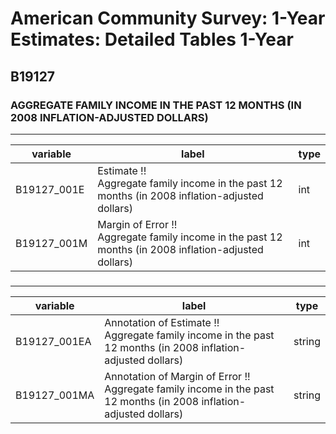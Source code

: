 # American Community Survey: 1-Year Estimates: Detailed Tables 1-Year

## B19127

### AGGREGATE FAMILY INCOME IN THE PAST 12 MONTHS (IN 2008 INFLATION-ADJUSTED DOLLARS)

___

| variable | label | type |
| ----- | ----- | ----- |
| B19127_001E | Estimate !!<br>Aggregate family income in the past 12 months (in 2008 inflation-adjusted dollars) | int |
| B19127_001M | Margin of Error !!<br>Aggregate family income in the past 12 months (in 2008 inflation-adjusted dollars) | int |
### 

___

| variable | label | type |
| ----- | ----- | ----- |
| B19127_001EA | Annotation of Estimate !!<br>Aggregate family income in the past 12 months (in 2008 inflation-adjusted dollars) | string |
| B19127_001MA | Annotation of Margin of Error !!<br>Aggregate family income in the past 12 months (in 2008 inflation-adjusted dollars) | string |

